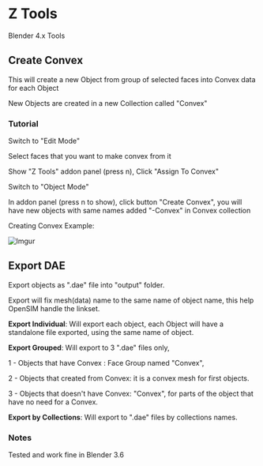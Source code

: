 # Z Tools

Blender 4.x Tools

## Create Convex

This will create a new Object from group of selected faces into Convex data for each Object

New Objects are created in a new Collection called "Convex"

### Tutorial

Switch to "Edit Mode"

Select faces that you want to make convex from it

Show "Z Tools" addon panel (press n), Click "Assign To Convex"

Switch to "Object Mode"

In addon panel (press n to show), click button "Create Convex", you will have new objects with same names added "-Convex" in Convex collection

Creating Convex Example:

![Imgur](https://i.imgur.com/GJbv0Qz.gif)

## Export DAE

Export objects as ".dae" file into "output" folder.

Export will fix mesh(data) name to the same name of object name, this help OpenSIM handle the linkset.

**Export Individual**: Will export each object, each Object will have a standalone file exported, using the same name of object.

**Export Grouped**: Will export to 3 ".dae" files only,

1 - Objects that have Convex :  Face Group named "Convex",

2 - Objects that created from Convex:  it is a convex mesh for first objects.

3 - Objects that doesn't have Convex:  "Convex", for parts of the object that have no need for a Convex.

**Export by Collections**: Will export to ".dae" files by collections names.

### Notes

Tested and work fine in Blender 3.6